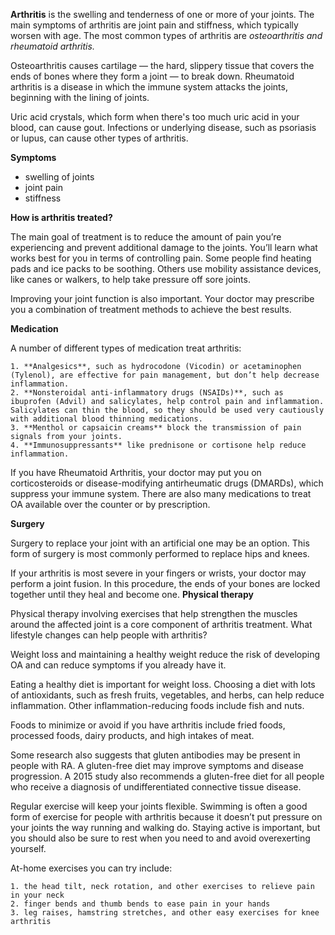 **Arthritis** is the swelling and tenderness of one or more of your joints. The main symptoms of arthritis are joint pain and stiffness, which typically worsen with age. The most common types of arthritis are _osteoarthritis and rheumatoid arthritis._

Osteoarthritis causes cartilage — the hard, slippery tissue that covers the ends of bones where they form a joint — to break down. Rheumatoid arthritis is a disease in which the immune system attacks the joints, beginning with the lining of joints.

Uric acid crystals, which form when there's too much uric acid in your blood, can cause gout. Infections or underlying disease, such as psoriasis or lupus, can cause other types of arthritis.

**Symptoms**
- swelling of joints
- joint pain
- stiffness

**How is arthritis treated?**

The main goal of treatment is to reduce the amount of pain you’re experiencing and prevent additional damage to the joints. You’ll learn what works best for you in terms of controlling pain. Some people find heating pads and ice packs to be soothing. Others use mobility assistance devices, like canes or walkers, to help take pressure off sore joints.

Improving your joint function is also important. Your doctor may prescribe you a combination of treatment methods to achieve the best results.

**Medication**

A number of different types of medication treat arthritis:

    1. **Analgesics**, such as hydrocodone (Vicodin) or acetaminophen (Tylenol), are effective for pain management, but don’t help decrease inflammation.
    2. **Nonsteroidal anti-inflammatory drugs (NSAIDs)**, such as ibuprofen (Advil) and salicylates, help control pain and inflammation. Salicylates can thin the blood, so they should be used very cautiously with additional blood thinning medications.
    3. **Menthol or capsaicin creams** block the transmission of pain signals from your joints.
    4. **Immunosuppressants** like prednisone or cortisone help reduce inflammation.

If you have Rheumatoid Arthritis, your doctor may put you on corticosteroids or disease-modifying antirheumatic drugs (DMARDs), which suppress your immune system. There are also many medications to treat OA available over the counter or by prescription.

**Surgery**

Surgery to replace your joint with an artificial one may be an option. This form of surgery is most commonly performed to replace hips and knees.

If your arthritis is most severe in your fingers or wrists, your doctor may perform a joint fusion. In this procedure, the ends of your bones are locked together until they heal and become one.
**Physical therapy**

Physical therapy involving exercises that help strengthen the muscles around the affected joint is a core component of arthritis treatment.
What lifestyle changes can help people with arthritis?

Weight loss and maintaining a healthy weight reduce the risk of developing OA and can reduce symptoms if you already have it.

Eating a healthy diet is important for weight loss. Choosing a diet with lots of antioxidants, such as fresh fruits, vegetables, and herbs, can help reduce inflammation. Other inflammation-reducing foods include fish and nuts.

Foods to minimize or avoid if you have arthritis include fried foods, processed foods, dairy products, and high intakes of meat.

Some research also suggests that gluten antibodies may be present in people with RA. A gluten-free diet may improve symptoms and disease progression. A 2015 study also recommends a gluten-free diet for all people who receive a diagnosis of undifferentiated connective tissue disease.

Regular exercise will keep your joints flexible. Swimming is often a good form of exercise for people with arthritis because it doesn’t put pressure on your joints the way running and walking do. Staying active is important, but you should also be sure to rest when you need to and avoid overexerting yourself.

At-home exercises you can try include:

    1. the head tilt, neck rotation, and other exercises to relieve pain in your neck
    2. finger bends and thumb bends to ease pain in your hands
    3. leg raises, hamstring stretches, and other easy exercises for knee arthritis

